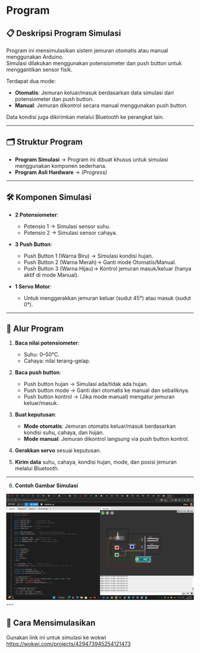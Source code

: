 # Program 


## 📋 Deskripsi Program Simulasi
Program ini mensimulasikan sistem jemuran otomatis atau manual menggunakan Arduino.  
Simulasi dilakukan menggunakan potensiometer dan push button untuk menggantikan sensor fisik.

Terdapat dua mode:
- **Otomatis**: Jemuran keluar/masuk berdasarkan data simulasi dari potensiometer dan push button.
- **Manual**: Jemuran dikontrol secara manual menggunakan push button.

Data kondisi juga dikirimkan melalui Bluetooth ke perangkat lain.

---

## 🗂️ Struktur Program
- **Program Simulasi** → Program ini dibuat khusus untuk simulasi menggunakan komponen sederhana.
- **Program Asli Hardware** → *(Progress)*

---

## 🛠️ Komponen Simulasi
- **2 Potensiometer**:
  - Potensio 1 → Simulasi sensor suhu.
  - Potensio 2 → Simulasi sensor cahaya.

- **3 Push Button**:
  - Push Button 1 (Warna Biru) → Simulasi kondisi hujan.
  - Push Button 2 (Warna Merah)→ Ganti mode Otomatis/Manual.
  - Push Button 3 (Warna Hijau)→ Kontrol jemuran masuk/keluar (hanya aktif di mode Manual).

- **1 Servo Motor**:
  - Untuk menggerakkan jemuran keluar (sudut 45°) atau masuk (sudut 0°).

---

## 🧠 Alur Program
1. **Baca nilai potensiometer**:
   - Suhu: 0–50°C.
   - Cahaya: nilai terang–gelap.

2. **Baca push button**:
   - Push button hujan → Simulasi ada/tidak ada hujan.
   - Push button mode → Ganti dari otomatis ke manual dan sebaliknya.
   - Push button kontrol → (Jika mode manual) mengatur jemuran keluar/masuk.

3. **Buat keputusan**:
   - **Mode otomatis**: Jemuran otomatis keluar/masuk berdasarkan kondisi suhu, cahaya, dan hujan.
   - **Mode manual**: Jemuran dikontrol langsung via push button kontrol.

4. **Gerakkan servo** sesuai keputusan.

5. **Kirim data** suhu, cahaya, kondisi hujan, mode, dan posisi jemuran melalui Bluetooth.

---
6. **Contoh Gambar Simulasi**
  <img src="https://github.com/RenayaAjiAydinaHazela/SunSense/blob/main/Program/Screenshot%202025-04-29%20114008.png">
  ---

## 📄 Cara Mensimulasikan
Gunakan link ini untuk simulasi ke wokwi https://wokwi.com/projects/429473945254121473
